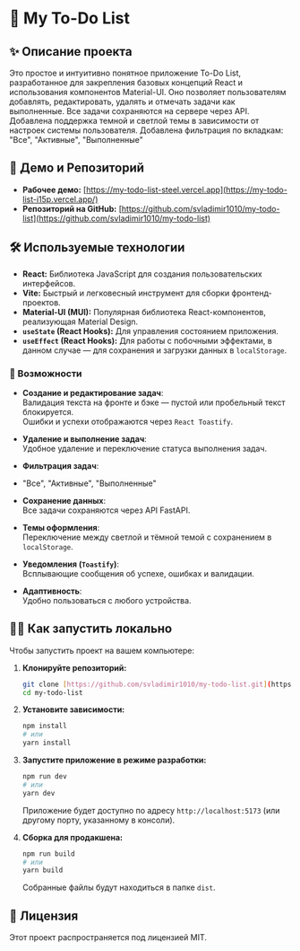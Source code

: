 # 📝 My To-Do List

## ✨ Описание проекта

Это простое и интуитивно понятное приложение To-Do List, разработанное для закрепления базовых концепций React и использования компонентов Material-UI. Оно позволяет пользователям добавлять, редактировать, удалять и отмечать задачи как выполненные. Все задачи сохраняются на сервере через API. Добавлена поддержка темной и светлой темы в зависимости от настроек системы пользователя. Добавлена фильтрация по вкладкам: "Все", "Активные", "Выполненные"

## 🚀 Демо и Репозиторий

* **Рабочее демо:** [https://my-todo-list-steel.vercel.app](https://my-todo-list-i15p.vercel.app/) 
* **Репозиторий на GitHub:** [https://github.com/svladimir1010/my-todo-list](https://github.com/svladimir1010/my-todo-list)

## 🛠️ Используемые технологии

* **React:** Библиотека JavaScript для создания пользовательских интерфейсов.
* **Vite:** Быстрый и легковесный инструмент для сборки фронтенд-проектов.
* **Material-UI (MUI):** Популярная библиотека React-компонентов, реализующая Material Design.
* **`useState` (React Hooks):** Для управления состоянием приложения.
* **`useEffect` (React Hooks):** Для работы с побочными эффектами, в данном случае — для сохранения и загрузки данных в `localStorage`.

### 🌟 Возможности

- **Создание и редактирование задач**:  
  Валидация текста на фронте и бэке — пустой или пробельный текст блокируется.  
  Ошибки и успехи отображаются через `React Toastify`.

- **Удаление и выполнение задач**:  
  Удобное удаление и переключение статуса выполнения задач.

- **Фильтрация задач**:
- "Все", "Активные", "Выполненные"

- **Сохранение данных**:  
  Все задачи сохраняются через API FastAPI.

- **Темы оформления**:  
  Переключение между светлой и тёмной темой с сохранением в `localStorage`.

- **Уведомления (`Toastify`)**:  
  Всплывающие сообщения об успехе, ошибках и валидации.

- **Адаптивность**:  
  Удобно пользоваться с любого устройства.

## 👨‍💻 Как запустить локально

Чтобы запустить проект на вашем компьютере:

1.  **Клонируйте репозиторий:**
    ```bash
    git clone [https://github.com/svladimir1010/my-todo-list.git](https://github.com/svladimir1010/my-todo-list.git)
    cd my-todo-list
    ```

2.  **Установите зависимости:**
    ```bash
    npm install
    # или
    yarn install
    ```

3.  **Запустите приложение в режиме разработки:**
    ```bash
    npm run dev
    # или
    yarn dev
    ```
    Приложение будет доступно по адресу `http://localhost:5173` (или другому порту, указанному в консоли).

4.  **Сборка для продакшена:**
    ```bash
    npm run build
    # или
    yarn build
    ```
    Собранные файлы будут находиться в папке `dist`.

## 📄 Лицензия

Этот проект распространяется под лицензией MIT.
